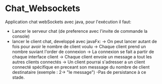 # Chat_Websockets
Application chat webSockets avec java, pour l'exécution il faut:
- Lancer le serveur chat (de preference avec l'invite de commande la console)
- lancer le client chat, developpé avec javaFx:
   -> On peut lancer autant de fois pour avoir le nombre de client voulu
   -> Chaque client prend un nombre suviant l'order de connexion
   -> La connexion se fait a partir de chaque interface client
   -> Chaque client envoie un message a tout les autres clients connectés
   -> Un client pourrai s'adresser a un client connecté spécifique en preceant son messsage du nombre de client destinataire (exemple : 2-> "le message")
 -Pas de persistance à ce stade.  
